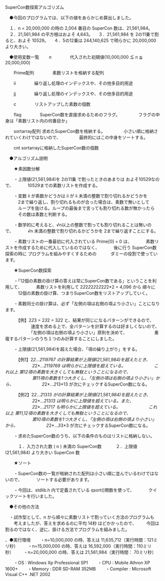 SuperCon数探索アルゴリズム

　●今回のプログラムでは、以下の値をあらかじめ算出しました。

　１．n = 20,000,000 の時の 2,004 番目の SuperCon 数は、21,561,984。
　２．21,561,984 の平方根はおよそ 4,643。
　３．21,561,984 を 2の11乗で割ると、およそ 10529。
　４．5の12乗は 244,140,625 で明らかに 20,000,000より大きい。

　●使用変数一覧
　　n
　　　　代入された初期値(10,000,000 ≦ n ≦ 20,000,000)

　　Prime配列
　　　　素数リストを格納する配列

　　ii
　　　　繰り返し処理のインデックスや、その他多目的用途

　　jj
　　　　繰り返し処理のインデックスや、その他多目的用途

　　c
　　　　リストアップした素数の個数

　　flag
　　　　SuperCon数を直接求めるためのフラグ。
　　　　フラグの中身は「素数リスト内の何番目か」

　　sortarray配列
	求めたSuperCon数を格納する。
　　　　小さい順に格納されていくわけではないので、
　　　　最終的にはこの中身をソートする。

　　cnt
	sortarrayに格納したSuperCon数の個数

　●アルゴリズム説明

　　★素因数分解

　　・上限値(21,561,984)を 2の11乗 で割ったときのあまりは およそ10529なので、
　　　10529までの素数リストを作成する。

　　・変数 ii が素数かどうかは ii が ii 未満の整数で割り切れるかどうかを
　　　2まで繰り返し、割り切れるものが合った場合は、素数で無いとして
　　　ループを抜ける。ループの最後まで言っても割り切れる数が無かったら
　　　その数は素数と判断する。

　　・数学的に考えると、√n以上の整数で割っても割り切れることは無いので、
　　　√n 未満の整数で割り切れるかどうかを 2まで繰り返すことにする。

　　・素数リストの一番最初に代入されている Prime[0] = 0 は、
　　　素数リストを作成するために代入しているのではなく、
　　　後に行う SuperCon数探索の時に プログラムを組みやすくするための
　　　ダミーの役割で使っています。

　　★SuperCon数探索

　　・「12個の素数の掛け算の答えは常にSuperCon数である」ということを利用して、
　　　素数リストを利用して 2*2*2*2*2*2*2*2*2*2*2*2 = 4,096 から 順々に
　　　12個の素数の掛け算、つまりSuperCon数をリストアップしていく。

　　・素数同士の掛け算は、必ず「左側の項は右側の項より小さい」ことになります。

　　　【例】2*2*3 = 2*3*2 = 3*2*2 と、結果が同じになるパターンができるので、
　　　　　　速度を求める上で、全パターンを計算するのは好ましくないので、
　　　　　　「左側の項は右側の項より小さい」原則を決めて、
　　　　　　重複するパターンのうち１つのみ計算することにしました。

　　・上限値(21,561,984)を超えた場合、「項の繰り上がり」をする。

　　　【例1】2*2*...*2*11*9767 の計算結果が上限値(21,561,984)を超えたとき、
　　　　　　 2*2*...*2*11*9769 は明らかに上限値を超えている。
　　　　　 　これ以上 第12項の素数を大きくしても無駄ということになるので、
　　　　　 　第11項の素数を1つ大きくし、「左側の項は右側の項より小さい」から、
　　　　　 　2*2*...*2*13*13 が次にチェックするSuperCon数になる。

　　　【例2】2*2*...*2*13*13 がの計算結果が上限値(21,561,984)を超えたとき、
　　　　　　 2*2*...*2*13*13 は明らかに上限値を超えている。また、
　　　　　　 2*2*...*2*17*17 も明らかに上限値を超えている。
　　　　　　 これ以上 第11,12項の素数を大きくしても無駄ということになるので、
　　　　　　 第10項の素数を1つ大きくし、「左側の項は右側の項より小さい」から、
　　　　　　 2*2*...*3*3*3 が次にチェックするSuperCon数になる。

　　・求めたSuperCon数のうち、以下の条件のものはリストに格納しない。

　　　１．入力された数 ( n ) 未満の SuperCon数
　　　２．上限値(21,561,984) より大きい SuperCon 数

　　★ソート

　　・SuperCon数の一覧が格納された配列は小さい順に並んでいるわけではないので、
　　　ソートする必要があります。

　　・今回は、stdlib.h 内で定義されている qsort()関数を使って、
　　　クイックソートを行いました。

　●その他の方法

　・試作型として、n から順々に素数リストで割っていく方法のプログラムも
　　考えましたが、答えを求めるのに平均 14秒 ほどかかったので、
　　今回は割るのではなく、逆に、掛ける方法でプログラムを組みました。

、●実行環境
　　・n=10,000,000 の時、答えは 11,635,712（実行時間：121ミリ秒）
　　・n=15,000,000 の時、答えは 16,592,000（実行時間：110ミリ秒）
　　・n=20,000,000 の時、答えは 21,561,984（実行時間： 70ミリ秒）

　　・OS       : Windows Xp Professional SP1
　　・CPU      : Mobile Athron XP 1600+
　　・Memory   : DDR SD-RAM 352MB
　　・Compiler : Microsoft Visual C++ .NET 2002

